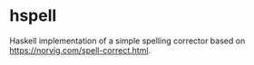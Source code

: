 # hspell

Haskell implementation of a simple spelling corrector based on https://norvig.com/spell-correct.html.

